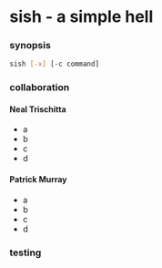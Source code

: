 # sish - a simple hell

### synopsis
```bash
sish [-x] [-c command]
```

### collaboration

#### Neal Trischitta
- a
- b
- c
- d

#### Patrick Murray
- a
- b
- c
- d

### testing

